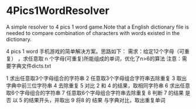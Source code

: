  # 4Pics1WordResolver
A simple resolver to 4 pics 1 word game.Note that a English dictionary
file is needed to compare combination of characters with words existed
in the dictionary.

4 pics 1 word 手机游戏的简单解决方案。思路如下：
需求：给定12个字母（可重复） ，求任意取 n 个字母(可重复)所能组成的单词，优化了n>6的算法
注意：需要字典文件dicts.txt

1  求出任意取3个字母组合的字符串
2  任意取3个字母组合字符串去除重复
3  取出字典中前三位字符串
4  去除重复
5  对比 2 和 4 的结果，取相同字符串 
6  求出任意取6个字母组合的字符串
7  任意取6个字母组合字符串去除重复
8  判断 7 的结果 是否 以 5 的结果开头，并取出
9  将8 的 结果 与字典对比，取出重复单词
